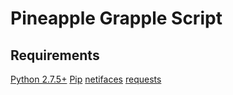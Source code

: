 
Pineapple Grapple Script
================

Requirements
------------

[Python 2.7.5+](https://www.python.org/)
[Pip](http://pip.readthedocs.org/en/latest/installing.html)
[netifaces](https://pypi.python.org/pypi/netifaces)
[requests](http://docs.python-requests.org/en/latest/)